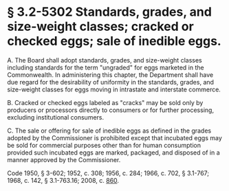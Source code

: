 # § 3.2-5302 Standards, grades, and size-weight classes; cracked or checked eggs; sale of inedible eggs.

<p>A. The Board shall adopt standards, grades, and size-weight classes including standards for the term "ungraded" for eggs marketed in the Commonwealth. In administering this chapter, the Department shall have due regard for the desirability of uniformity in the standards, grades, and size-weight classes for eggs moving in intrastate and interstate commerce.</p><p>B. Cracked or checked eggs labeled as "cracks" may be sold only by producers or processors directly to consumers or for further processing, excluding institutional consumers.</p><p>C. The sale or offering for sale of inedible eggs as defined in the grades adopted by the Commissioner is prohibited except that incubated eggs may be sold for commercial purposes other than for human consumption provided such incubated eggs are marked, packaged, and disposed of in a manner approved by the Commissioner.</p><p>Code 1950, § 3-602; 1952, c. 308; 1956, c. 284; 1966, c. 702, § 3.1-767; 1968, c. 142, § 3.1-763.16; 2008, c. <a href='http://lis.virginia.gov/cgi-bin/legp604.exe?081+ful+CHAP0860'>860</a>.</p>